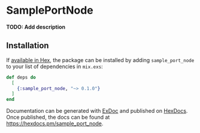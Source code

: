 # SamplePortNode

**TODO: Add description**

## Installation

If [available in Hex](https://hex.pm/docs/publish), the package can be installed
by adding `sample_port_node` to your list of dependencies in `mix.exs`:

```elixir
def deps do
  [
    {:sample_port_node, "~> 0.1.0"}
  ]
end
```

Documentation can be generated with [ExDoc](https://github.com/elixir-lang/ex_doc)
and published on [HexDocs](https://hexdocs.pm). Once published, the docs can
be found at <https://hexdocs.pm/sample_port_node>.

